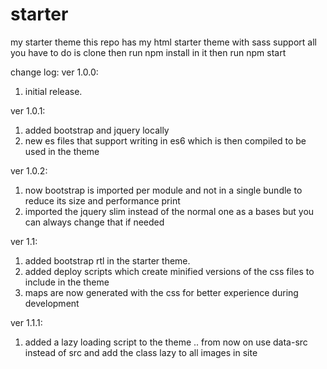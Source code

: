 # starter
my starter theme
this repo has my html starter theme with sass support 
all you have to do is clone then run npm install in it then run npm start

change log:
ver 1.0.0:
1) initial release.

ver 1.0.1:
1) added bootstrap and jquery locally
2) new es files that support writing in es6 which is then compiled to be used in the theme

ver 1.0.2:
1) now bootstrap is imported per module and not in a single bundle to reduce its size and performance print
2) imported the jquery slim instead of the normal one as a bases but you can always change that if needed

ver 1.1:
1) added bootstrap rtl in the starter theme.
2) added deploy scripts which create minified versions of the css files to include in the theme
3) maps are now generated with the css for better experience during development

ver 1.1.1:
1) added a lazy loading script to the theme .. from now on use data-src instead of src and add the class lazy to all images in site